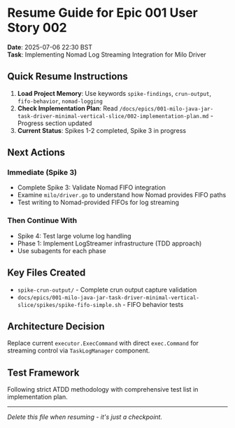 # Resume Guide for Epic 001 User Story 002

**Date**: 2025-07-06 22:30 BST  
**Task**: Implementing Nomad Log Streaming Integration for Milo Driver

## Quick Resume Instructions

1. **Load Project Memory**: Use keywords `spike-findings`, `crun-output`, `fifo-behavior`, `nomad-logging`
2. **Check Implementation Plan**: Read `/docs/epics/001-milo-java-jar-task-driver-minimal-vertical-slice/002-implementation-plan.md` - Progress section updated
3. **Current Status**: Spikes 1-2 completed, Spike 3 in progress

## Next Actions

### Immediate (Spike 3)
- Complete Spike 3: Validate Nomad FIFO integration
- Examine `milo/driver.go` to understand how Nomad provides FIFO paths
- Test writing to Nomad-provided FIFOs for log streaming

### Then Continue With
- Spike 4: Test large volume log handling
- Phase 1: Implement LogStreamer infrastructure (TDD approach)
- Use subagents for each phase

## Key Files Created
- `spike-crun-output/` - Complete crun output capture validation
- `docs/epics/001-milo-java-jar-task-driver-minimal-vertical-slice/spikes/spike-fifo-simple.sh` - FIFO behavior tests

## Architecture Decision
Replace current `executor.ExecCommand` with direct `exec.Command` for streaming control via `TaskLogManager` component.

## Test Framework
Following strict ATDD methodology with comprehensive test list in implementation plan.

---
*Delete this file when resuming - it's just a checkpoint.*